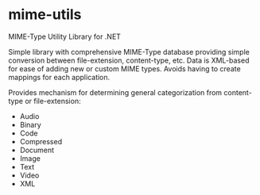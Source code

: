 # mime-utils
MIME-Type Utility Library for .NET

Simple library with comprehensive MIME-Type database providing simple conversion between file-extension, content-type, etc.
Data is XML-based for ease of adding new or custom MIME types.
Avoids having to create mappings for each application.

Provides mechanism for determining general categorization from content-type or file-extension:
 * Audio
 * Binary
 * Code
 * Compressed
 * Document
 * Image
 * Text
 * Video
 * XML
